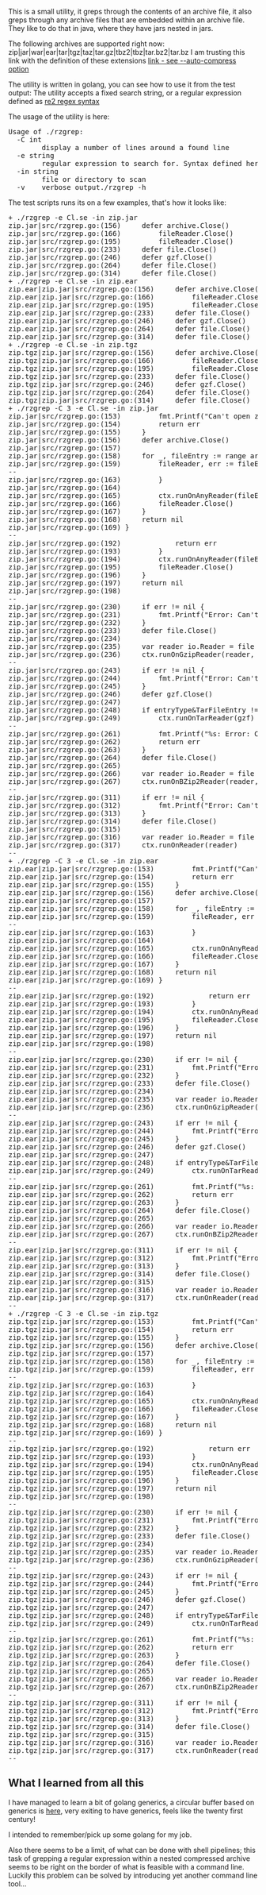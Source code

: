 

This is a small utility, it greps through the contents of an archive file, it also greps through any archive files that are embedded within an archive file.
They like to do that in java, where they have jars nested in jars.

The following archives are supported right now: zip|jar|war|ear|tar|tgz|taz|tar.gz|tbz2|tbz|tar.bz2|tar.bz
I am trusting this link with the definition of these extensions [link - see --auto-compress option](https://www.gnu.org/software/tar/manual/tar.html#Compression)

The utility is written in golang, you can see how to use it from the test output:
The utility accepts a fixed search string, or a regular expression defined as [re2 regex syntax](https://github.com/google/re2/wiki/Syntax)

The usage of the utility is here:
<pre>
Usage of ./rzgrep:
  -C int
    	display a number of lines around a found line
  -e string
    	regular expression to search for. Syntax defined here: https://github.com/google/re2/wiki/Syntax
  -in string
    	file or directory to scan
  -v	verbose output./rzgrep -h
</pre>

The test scripts runs its on a few examples, that's how it looks like:

<pre>
+ ./rzgrep -e Cl.se -in zip.jar
zip.jar|src/rzgrep.go:(156) 	defer archive.Close()
zip.jar|src/rzgrep.go:(166) 		fileReader.Close()
zip.jar|src/rzgrep.go:(195) 		fileReader.Close()
zip.jar|src/rzgrep.go:(233) 	defer file.Close()
zip.jar|src/rzgrep.go:(246) 	defer gzf.Close()
zip.jar|src/rzgrep.go:(264) 	defer file.Close()
zip.jar|src/rzgrep.go:(314) 	defer file.Close()
+ ./rzgrep -e Cl.se -in zip.ear
zip.ear|zip.jar|src/rzgrep.go:(156) 	defer archive.Close()
zip.ear|zip.jar|src/rzgrep.go:(166) 		fileReader.Close()
zip.ear|zip.jar|src/rzgrep.go:(195) 		fileReader.Close()
zip.ear|zip.jar|src/rzgrep.go:(233) 	defer file.Close()
zip.ear|zip.jar|src/rzgrep.go:(246) 	defer gzf.Close()
zip.ear|zip.jar|src/rzgrep.go:(264) 	defer file.Close()
zip.ear|zip.jar|src/rzgrep.go:(314) 	defer file.Close()
+ ./rzgrep -e Cl.se -in zip.tgz
zip.tgz|zip.jar|src/rzgrep.go:(156) 	defer archive.Close()
zip.tgz|zip.jar|src/rzgrep.go:(166) 		fileReader.Close()
zip.tgz|zip.jar|src/rzgrep.go:(195) 		fileReader.Close()
zip.tgz|zip.jar|src/rzgrep.go:(233) 	defer file.Close()
zip.tgz|zip.jar|src/rzgrep.go:(246) 	defer gzf.Close()
zip.tgz|zip.jar|src/rzgrep.go:(264) 	defer file.Close()
zip.tgz|zip.jar|src/rzgrep.go:(314) 	defer file.Close()
+ ./rzgrep -C 3 -e Cl.se -in zip.jar
zip.jar|src/rzgrep.go:(153) 		fmt.Printf("Can't open zip file: %s error: %v\n", fName, err)
zip.jar|src/rzgrep.go:(154) 		return err
zip.jar|src/rzgrep.go:(155) 	}
zip.jar|src/rzgrep.go:(156) 	defer archive.Close()
zip.jar|src/rzgrep.go:(157) 
zip.jar|src/rzgrep.go:(158) 	for _, fileEntry := range archive.File {
zip.jar|src/rzgrep.go:(159) 		fileReader, err := fileEntry.Open()
--
zip.jar|src/rzgrep.go:(163) 		}
zip.jar|src/rzgrep.go:(164) 
zip.jar|src/rzgrep.go:(165) 		ctx.runOnAnyReader(fileEntry.Name, fileReader, int64(fileEntry.UncompressedSize64))
zip.jar|src/rzgrep.go:(166) 		fileReader.Close()
zip.jar|src/rzgrep.go:(167) 	}
zip.jar|src/rzgrep.go:(168) 	return nil
zip.jar|src/rzgrep.go:(169) }
--
zip.jar|src/rzgrep.go:(192) 			return err
zip.jar|src/rzgrep.go:(193) 		}
zip.jar|src/rzgrep.go:(194) 		ctx.runOnAnyReader(fileEntry.Name, fileReader, int64(fileEntry.UncompressedSize64))
zip.jar|src/rzgrep.go:(195) 		fileReader.Close()
zip.jar|src/rzgrep.go:(196) 	}
zip.jar|src/rzgrep.go:(197) 	return nil
zip.jar|src/rzgrep.go:(198) 
--
zip.jar|src/rzgrep.go:(230) 	if err != nil {
zip.jar|src/rzgrep.go:(231) 		fmt.Printf("Error: Can't open gzip file %s, %v\n", fName, err)
zip.jar|src/rzgrep.go:(232) 	}
zip.jar|src/rzgrep.go:(233) 	defer file.Close()
zip.jar|src/rzgrep.go:(234) 
zip.jar|src/rzgrep.go:(235) 	var reader io.Reader = file
zip.jar|src/rzgrep.go:(236) 	ctx.runOnGzipReader(reader, entryType&(^GzipFileEntry))
--
zip.jar|src/rzgrep.go:(243) 	if err != nil {
zip.jar|src/rzgrep.go:(244) 		fmt.Printf("Error: Can't open gzip reader %v\n", err)
zip.jar|src/rzgrep.go:(245) 	}
zip.jar|src/rzgrep.go:(246) 	defer gzf.Close()
zip.jar|src/rzgrep.go:(247) 
zip.jar|src/rzgrep.go:(248) 	if entryType&TarFileEntry != 0 {
zip.jar|src/rzgrep.go:(249) 		ctx.runOnTarReader(gzf)
--
zip.jar|src/rzgrep.go:(261) 		fmt.Printf("%s: Error: Can't open gzip file %v\n", ctx.getLoc(), err)
zip.jar|src/rzgrep.go:(262) 		return err
zip.jar|src/rzgrep.go:(263) 	}
zip.jar|src/rzgrep.go:(264) 	defer file.Close()
zip.jar|src/rzgrep.go:(265) 
zip.jar|src/rzgrep.go:(266) 	var reader io.Reader = file
zip.jar|src/rzgrep.go:(267) 	ctx.runOnBZip2Reader(reader, entryType&(^Bzip2FileEntry))
--
zip.jar|src/rzgrep.go:(311) 	if err != nil {
zip.jar|src/rzgrep.go:(312) 		fmt.Printf("Error: Can't open file %s, %v\n", fName, err)
zip.jar|src/rzgrep.go:(313) 	}
zip.jar|src/rzgrep.go:(314) 	defer file.Close()
zip.jar|src/rzgrep.go:(315) 
zip.jar|src/rzgrep.go:(316) 	var reader io.Reader = file
zip.jar|src/rzgrep.go:(317) 	ctx.runOnReader(reader)
--
+ ./rzgrep -C 3 -e Cl.se -in zip.ear
zip.ear|zip.jar|src/rzgrep.go:(153) 		fmt.Printf("Can't open zip file: %s error: %v\n", fName, err)
zip.ear|zip.jar|src/rzgrep.go:(154) 		return err
zip.ear|zip.jar|src/rzgrep.go:(155) 	}
zip.ear|zip.jar|src/rzgrep.go:(156) 	defer archive.Close()
zip.ear|zip.jar|src/rzgrep.go:(157) 
zip.ear|zip.jar|src/rzgrep.go:(158) 	for _, fileEntry := range archive.File {
zip.ear|zip.jar|src/rzgrep.go:(159) 		fileReader, err := fileEntry.Open()
--
zip.ear|zip.jar|src/rzgrep.go:(163) 		}
zip.ear|zip.jar|src/rzgrep.go:(164) 
zip.ear|zip.jar|src/rzgrep.go:(165) 		ctx.runOnAnyReader(fileEntry.Name, fileReader, int64(fileEntry.UncompressedSize64))
zip.ear|zip.jar|src/rzgrep.go:(166) 		fileReader.Close()
zip.ear|zip.jar|src/rzgrep.go:(167) 	}
zip.ear|zip.jar|src/rzgrep.go:(168) 	return nil
zip.ear|zip.jar|src/rzgrep.go:(169) }
--
zip.ear|zip.jar|src/rzgrep.go:(192) 			return err
zip.ear|zip.jar|src/rzgrep.go:(193) 		}
zip.ear|zip.jar|src/rzgrep.go:(194) 		ctx.runOnAnyReader(fileEntry.Name, fileReader, int64(fileEntry.UncompressedSize64))
zip.ear|zip.jar|src/rzgrep.go:(195) 		fileReader.Close()
zip.ear|zip.jar|src/rzgrep.go:(196) 	}
zip.ear|zip.jar|src/rzgrep.go:(197) 	return nil
zip.ear|zip.jar|src/rzgrep.go:(198) 
--
zip.ear|zip.jar|src/rzgrep.go:(230) 	if err != nil {
zip.ear|zip.jar|src/rzgrep.go:(231) 		fmt.Printf("Error: Can't open gzip file %s, %v\n", fName, err)
zip.ear|zip.jar|src/rzgrep.go:(232) 	}
zip.ear|zip.jar|src/rzgrep.go:(233) 	defer file.Close()
zip.ear|zip.jar|src/rzgrep.go:(234) 
zip.ear|zip.jar|src/rzgrep.go:(235) 	var reader io.Reader = file
zip.ear|zip.jar|src/rzgrep.go:(236) 	ctx.runOnGzipReader(reader, entryType&(^GzipFileEntry))
--
zip.ear|zip.jar|src/rzgrep.go:(243) 	if err != nil {
zip.ear|zip.jar|src/rzgrep.go:(244) 		fmt.Printf("Error: Can't open gzip reader %v\n", err)
zip.ear|zip.jar|src/rzgrep.go:(245) 	}
zip.ear|zip.jar|src/rzgrep.go:(246) 	defer gzf.Close()
zip.ear|zip.jar|src/rzgrep.go:(247) 
zip.ear|zip.jar|src/rzgrep.go:(248) 	if entryType&TarFileEntry != 0 {
zip.ear|zip.jar|src/rzgrep.go:(249) 		ctx.runOnTarReader(gzf)
--
zip.ear|zip.jar|src/rzgrep.go:(261) 		fmt.Printf("%s: Error: Can't open gzip file %v\n", ctx.getLoc(), err)
zip.ear|zip.jar|src/rzgrep.go:(262) 		return err
zip.ear|zip.jar|src/rzgrep.go:(263) 	}
zip.ear|zip.jar|src/rzgrep.go:(264) 	defer file.Close()
zip.ear|zip.jar|src/rzgrep.go:(265) 
zip.ear|zip.jar|src/rzgrep.go:(266) 	var reader io.Reader = file
zip.ear|zip.jar|src/rzgrep.go:(267) 	ctx.runOnBZip2Reader(reader, entryType&(^Bzip2FileEntry))
--
zip.ear|zip.jar|src/rzgrep.go:(311) 	if err != nil {
zip.ear|zip.jar|src/rzgrep.go:(312) 		fmt.Printf("Error: Can't open file %s, %v\n", fName, err)
zip.ear|zip.jar|src/rzgrep.go:(313) 	}
zip.ear|zip.jar|src/rzgrep.go:(314) 	defer file.Close()
zip.ear|zip.jar|src/rzgrep.go:(315) 
zip.ear|zip.jar|src/rzgrep.go:(316) 	var reader io.Reader = file
zip.ear|zip.jar|src/rzgrep.go:(317) 	ctx.runOnReader(reader)
--
+ ./rzgrep -C 3 -e Cl.se -in zip.tgz
zip.tgz|zip.jar|src/rzgrep.go:(153) 		fmt.Printf("Can't open zip file: %s error: %v\n", fName, err)
zip.tgz|zip.jar|src/rzgrep.go:(154) 		return err
zip.tgz|zip.jar|src/rzgrep.go:(155) 	}
zip.tgz|zip.jar|src/rzgrep.go:(156) 	defer archive.Close()
zip.tgz|zip.jar|src/rzgrep.go:(157) 
zip.tgz|zip.jar|src/rzgrep.go:(158) 	for _, fileEntry := range archive.File {
zip.tgz|zip.jar|src/rzgrep.go:(159) 		fileReader, err := fileEntry.Open()
--
zip.tgz|zip.jar|src/rzgrep.go:(163) 		}
zip.tgz|zip.jar|src/rzgrep.go:(164) 
zip.tgz|zip.jar|src/rzgrep.go:(165) 		ctx.runOnAnyReader(fileEntry.Name, fileReader, int64(fileEntry.UncompressedSize64))
zip.tgz|zip.jar|src/rzgrep.go:(166) 		fileReader.Close()
zip.tgz|zip.jar|src/rzgrep.go:(167) 	}
zip.tgz|zip.jar|src/rzgrep.go:(168) 	return nil
zip.tgz|zip.jar|src/rzgrep.go:(169) }
--
zip.tgz|zip.jar|src/rzgrep.go:(192) 			return err
zip.tgz|zip.jar|src/rzgrep.go:(193) 		}
zip.tgz|zip.jar|src/rzgrep.go:(194) 		ctx.runOnAnyReader(fileEntry.Name, fileReader, int64(fileEntry.UncompressedSize64))
zip.tgz|zip.jar|src/rzgrep.go:(195) 		fileReader.Close()
zip.tgz|zip.jar|src/rzgrep.go:(196) 	}
zip.tgz|zip.jar|src/rzgrep.go:(197) 	return nil
zip.tgz|zip.jar|src/rzgrep.go:(198) 
--
zip.tgz|zip.jar|src/rzgrep.go:(230) 	if err != nil {
zip.tgz|zip.jar|src/rzgrep.go:(231) 		fmt.Printf("Error: Can't open gzip file %s, %v\n", fName, err)
zip.tgz|zip.jar|src/rzgrep.go:(232) 	}
zip.tgz|zip.jar|src/rzgrep.go:(233) 	defer file.Close()
zip.tgz|zip.jar|src/rzgrep.go:(234) 
zip.tgz|zip.jar|src/rzgrep.go:(235) 	var reader io.Reader = file
zip.tgz|zip.jar|src/rzgrep.go:(236) 	ctx.runOnGzipReader(reader, entryType&(^GzipFileEntry))
--
zip.tgz|zip.jar|src/rzgrep.go:(243) 	if err != nil {
zip.tgz|zip.jar|src/rzgrep.go:(244) 		fmt.Printf("Error: Can't open gzip reader %v\n", err)
zip.tgz|zip.jar|src/rzgrep.go:(245) 	}
zip.tgz|zip.jar|src/rzgrep.go:(246) 	defer gzf.Close()
zip.tgz|zip.jar|src/rzgrep.go:(247) 
zip.tgz|zip.jar|src/rzgrep.go:(248) 	if entryType&TarFileEntry != 0 {
zip.tgz|zip.jar|src/rzgrep.go:(249) 		ctx.runOnTarReader(gzf)
--
zip.tgz|zip.jar|src/rzgrep.go:(261) 		fmt.Printf("%s: Error: Can't open gzip file %v\n", ctx.getLoc(), err)
zip.tgz|zip.jar|src/rzgrep.go:(262) 		return err
zip.tgz|zip.jar|src/rzgrep.go:(263) 	}
zip.tgz|zip.jar|src/rzgrep.go:(264) 	defer file.Close()
zip.tgz|zip.jar|src/rzgrep.go:(265) 
zip.tgz|zip.jar|src/rzgrep.go:(266) 	var reader io.Reader = file
zip.tgz|zip.jar|src/rzgrep.go:(267) 	ctx.runOnBZip2Reader(reader, entryType&(^Bzip2FileEntry))
--
zip.tgz|zip.jar|src/rzgrep.go:(311) 	if err != nil {
zip.tgz|zip.jar|src/rzgrep.go:(312) 		fmt.Printf("Error: Can't open file %s, %v\n", fName, err)
zip.tgz|zip.jar|src/rzgrep.go:(313) 	}
zip.tgz|zip.jar|src/rzgrep.go:(314) 	defer file.Close()
zip.tgz|zip.jar|src/rzgrep.go:(315) 
zip.tgz|zip.jar|src/rzgrep.go:(316) 	var reader io.Reader = file
zip.tgz|zip.jar|src/rzgrep.go:(317) 	ctx.runOnReader(reader)
--
</pre>

## What I learned from all this

I have managed to learn a bit of golang generics, a circular buffer based on generics is [here](https://github.com/MoserMichael/rzgrep/blob/master/src/cbuf/cbuf.go), very exiting to have generics, feels like the twenty first century!

I intended to remember/pick up some golang for my job.

Also there seems to be a limit, of what can be done with shell pipelines; this task of grepping a regular expression within a nested compressed archive seems to be right on the border of what is feasible with a command line.
Luckily this problem can be solved by introducing yet another command line tool...
